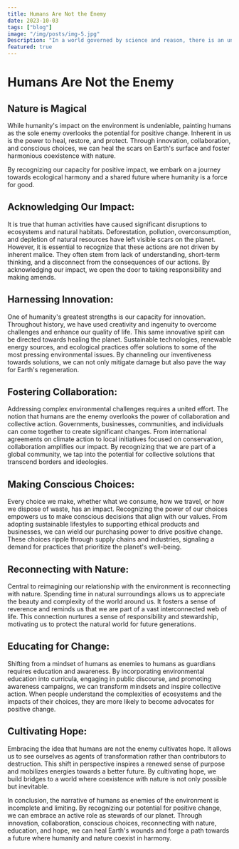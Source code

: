 ```yaml
---
title: Humans Are Not the Enemy
date: 2023-10-03
tags: ["blog"]
image: "/img/posts/img-5.jpg"
Description: "In a world governed by science and reason, there is an undeniable magic that resides in the embrace of nature. From the vibrant hues of a sunrise to the intricate symphony of a forest, the charm of nature is woven into the very fabric of our existence. How a single seed transforms into a towering tree or how a gentle stream shapes landscapes for eons is a testament to the astounding magic of the natural world. Exploring this enchantment opens a gateway to a realm of wonders that reminds us of the mysteries that continue to unfold around us."
featured: true
---
```


# Humans Are Not the Enemy

## Nature is Magical

While humanity's impact on the environment is undeniable, painting humans as the sole enemy overlooks the potential for positive change. Inherent in us is the power to heal, restore, and protect. Through innovation, collaboration, and conscious choices, we can heal the scars on Earth's surface and foster harmonious coexistence with nature.

By recognizing our capacity for positive impact, we embark on a journey towards ecological harmony and a shared future where humanity is a force for good.

## Acknowledging Our Impact:

It is true that human activities have caused significant disruptions to ecosystems and natural habitats. Deforestation, pollution, overconsumption, and depletion of natural resources have left visible scars on the planet. However, it is essential to recognize that these actions are not driven by inherent malice. They often stem from lack of understanding, short-term thinking, and a disconnect from the consequences of our actions. By acknowledging our impact, we open the door to taking responsibility and making amends.

## Harnessing Innovation:

One of humanity's greatest strengths is our capacity for innovation. Throughout history, we have used creativity and ingenuity to overcome challenges and enhance our quality of life. This same innovative spirit can be directed towards healing the planet. Sustainable technologies, renewable energy sources, and ecological practices offer solutions to some of the most pressing environmental issues. By channeling our inventiveness towards solutions, we can not only mitigate damage but also pave the way for Earth's regeneration.

## Fostering Collaboration:

Addressing complex environmental challenges requires a united effort. The notion that humans are the enemy overlooks the power of collaboration and collective action. Governments, businesses, communities, and individuals can come together to create significant changes. From international agreements on climate action to local initiatives focused on conservation, collaboration amplifies our impact. By recognizing that we are part of a global community, we tap into the potential for collective solutions that transcend borders and ideologies.

## Making Conscious Choices:

Every choice we make, whether what we consume, how we travel, or how we dispose of waste, has an impact. Recognizing the power of our choices empowers us to make conscious decisions that align with our values. From adopting sustainable lifestyles to supporting ethical products and businesses, we can wield our purchasing power to drive positive change. These choices ripple through supply chains and industries, signaling a demand for practices that prioritize the planet's well-being.

## Reconnecting with Nature:

Central to reimagining our relationship with the environment is reconnecting with nature. Spending time in natural surroundings allows us to appreciate the beauty and complexity of the world around us. It fosters a sense of reverence and reminds us that we are part of a vast interconnected web of life. This connection nurtures a sense of responsibility and stewardship, motivating us to protect the natural world for future generations.

## Educating for Change:

Shifting from a mindset of humans as enemies to humans as guardians requires education and awareness. By incorporating environmental education into curricula, engaging in public discourse, and promoting awareness campaigns, we can transform mindsets and inspire collective action. When people understand the complexities of ecosystems and the impacts of their choices, they are more likely to become advocates for positive change.

## Cultivating Hope:

Embracing the idea that humans are not the enemy cultivates hope. It allows us to see ourselves as agents of transformation rather than contributors to destruction. This shift in perspective inspires a renewed sense of purpose and mobilizes energies towards a better future. By cultivating hope, we build bridges to a world where coexistence with nature is not only possible but inevitable.

In conclusion, the narrative of humans as enemies of the environment is incomplete and limiting. By recognizing our potential for positive change, we can embrace an active role as stewards of our planet. Through innovation, collaboration, conscious choices, reconnecting with nature, education, and hope, we can heal Earth's wounds and forge a path towards a future where humanity and nature coexist in harmony.

